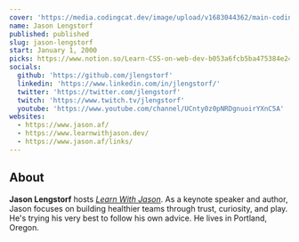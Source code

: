 ```yaml
---
cover: 'https://media.codingcat.dev/image/upload/v1683044362/main-codingcatdev-photo/podcast-guest/jlengstorf'
name: Jason Lengstorf
published: published
slug: jason-lengstorf
start: January 1, 2000
picks: https://www.notion.so/Learn-CSS-on-web-dev-b053a6fcb5ba475384e2472812269ad1, https://www.notion.so/GUI-Challenges-c37331dfe86c40b6b118a50220923623, https://www.notion.so/gradient-style-1032a3c3783f4175aec4c442a27a891f
socials:
  github: 'https://github.com/jlengstorf'
  linkedin: 'https://www.linkedin.com/in/jlengstorf/'
  twitter: 'https://twitter.com/jlengstorf'
  twitch: 'https://www.twitch.tv/jlengstorf'
  youtube: 'https://www.youtube.com/channel/UCnty0z0pNRDgnuoirYXnC5A'
websites:
  - https://www.jason.af/
  - https://www.learnwithjason.dev/
  - https://www.jason.af/links/
---
```


## About

**Jason Lengstorf** hosts *[Learn With Jason](https://lwj.dev/)*. As a keynote speaker and author, Jason focuses on building healthier teams through trust, curiosity, and play. He's trying his very best to follow his own advice. He lives in Portland, Oregon.
